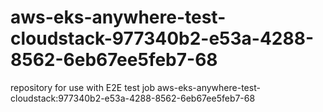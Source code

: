 # aws-eks-anywhere-test-cloudstack-977340b2-e53a-4288-8562-6eb67ee5feb7-68
repository for use with E2E test job aws-eks-anywhere-test-cloudstack:977340b2-e53a-4288-8562-6eb67ee5feb7-68
